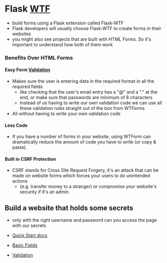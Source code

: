 # Flask [WTF](https://wtforms.readthedocs.io/en/3.0.x/)
- build forms using a Flask extension called Flask-WTF
- Flask developers will usually choose Flask-WTF to create forms in their websites
- you might also see projects that are built with HTML Forms. So it's important to understand how both of them work

### Benefits Over HTML Forms
#### Easy Form [Validation](https://wtforms.readthedocs.io/en/3.0.x/crash_course/#validators)
- Makes sure the user is entering data in the required format in all the required fields
  - like checking that the user's email entry has a "@" and a "." at the end, or make sure that passwords are minimum of 8 characters
  - Instead of us having to write our own validation code we can use all these validation rules straight out of the box from WTForms
- All without having to write your own validation code

#### Less Code 
- If you have a number of forms in your website, using WTForm can dramatically reduce the amount of code you have to write (or copy & paste).

#### Built in CSRF Protection 
- CSRF stands for Cross Site Request Forgery, it's an attack that can be made on website forms which forces your users to do unintended actions 
  - (e.g. transfer money to a stranger) or compromise your website's security if it's an admin


## Build a website that holds some secrets
- only with the right username and password can you access the page with our secrets

- [Quick Start docs](https://flask-wtf.readthedocs.io/en/1.0.x/quickstart/)
- [Basic Fields](https://wtforms.readthedocs.io/en/3.0.x/fields/#basic-fields)
- [Validation](https://wtforms.readthedocs.io/en/3.0.x/crash_course/#validators)

